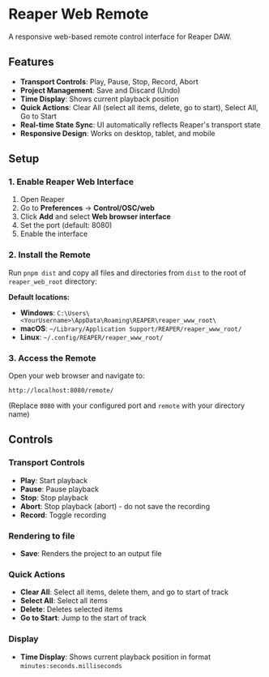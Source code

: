# Reaper Web Remote

A responsive web-based remote control interface for Reaper DAW.

## Features

- **Transport Controls**: Play, Pause, Stop, Record, Abort
- **Project Management**: Save and Discard (Undo)
- **Time Display**: Shows current playback position
- **Quick Actions**: Clear All (select all items, delete, go to start), Select All, Go to Start
- **Real-time State Sync**: UI automatically reflects Reaper's transport state
- **Responsive Design**: Works on desktop, tablet, and mobile

## Setup

### 1. Enable Reaper Web Interface

1. Open Reaper
2. Go to **Preferences** → **Control/OSC/web**
3. Click **Add** and select **Web browser interface**
4. Set the port (default: 8080)
5. Enable the interface

### 2. Install the Remote

Run `pnpm dist` and copy all files and directories from `dist` to the root of `reaper_web_root` directory:

**Default locations:**
- **Windows**: `C:\Users\<YourUsername>\AppData\Roaming\REAPER\reaper_www_root\`
- **macOS**: `~/Library/Application Support/REAPER/reaper_www_root/`
- **Linux**: `~/.config/REAPER/reaper_www_root/`

### 3. Access the Remote

Open your web browser and navigate to:

```
http://localhost:8080/remote/
```

(Replace `8080` with your configured port and `remote` with your directory name)

## Controls

### Transport Controls
- **Play**: Start playback
- **Pause**: Pause playback
- **Stop**: Stop playback
- **Abort**: Stop playback (abort) - do not save the recording
- **Record**: Toggle recording

### Rendering to file
- **Save**: Renders the project to an output file

### Quick Actions
- **Clear All**: Select all items, delete them, and go to start of track
- **Select All**: Select all items
- **Delete**: Deletes selected items
- **Go to Start**: Jump to the start of track

### Display
- **Time Display**: Shows current playback position in format `minutes:seconds.milliseconds`

